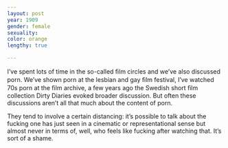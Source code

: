 ```yaml
---
layout: post
year: 1909
gender: female
sexuality: 
color: orange
lengthy: true

---
```

I’ve spent lots of time in the so-called ﬁlm circles and we’ve also discussed porn. We’ve shown porn at the lesbian and gay ﬁlm festival, I’ve watched 70s porn at the ﬁlm archive, a few years ago the Swedish short ﬁlm collection Dirty Diaries evoked broader discussion. But often these discussions aren’t all that much about the content of porn. 
<!--more-->
They tend to involve a certain distancing: it’s possible to talk about the fucking one has just seen in a cinematic or representational sense but almost never in terms of, well, who feels like fucking after watching that. It’s sort of a shame.
